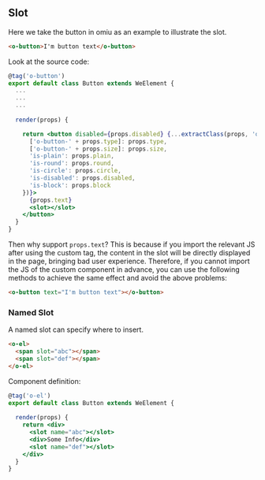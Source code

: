## Slot 

Here we take the button in omiu as an example to illustrate the slot.

```html
<o-button>I'm button text</o-button>
```

Look at the source code:

```jsx {19-19}
@tag('o-button')
export default class Button extends WeElement {
  ...
  ...
  ...
  
  render(props) {

    return <button disabled={props.disabled} {...extractClass(props, 'o-button', {
      ['o-button-' + props.type]: props.type,
      ['o-button-' + props.size]: props.size,
      'is-plain': props.plain,
      'is-round': props.round,
      'is-circle': props.circle,
      'is-disabled': props.disabled,
      'is-block': props.block
    })}>
      {props.text}
      <slot></slot>
    </button>
  }
}
```

Then why support `props.text`? This is because if you import the relevant JS after using the custom tag, the content in the slot will be directly displayed in the page, bringing bad user experience. Therefore, if you cannot import the JS of the custom component in advance, you can use the following methods to achieve the same effect and avoid the above problems:


```html
<o-button text="I'm button text"></o-button>
```

### Named Slot

A named slot can specify where to insert.

```html
<o-el>
  <span slot="abc"></span>
  <span slot="def"></span>
</o-el>
```

Component definition:


```jsx {6-6,8-8}
@tag('o-el')
export default class Button extends WeElement {
  
  render(props) {
    return <div>
      <slot name="abc"></slot>
      <div>Some Info</div>
      <slot name="def"></slot>
    </div>
  }
}
```
